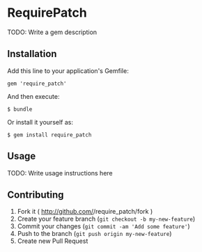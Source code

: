 # RequirePatch

TODO: Write a gem description

## Installation

Add this line to your application's Gemfile:

    gem 'require_patch'

And then execute:

    $ bundle

Or install it yourself as:

    $ gem install require_patch

## Usage

TODO: Write usage instructions here

## Contributing

1. Fork it ( http://github.com/<my-github-username>/require_patch/fork )
2. Create your feature branch (`git checkout -b my-new-feature`)
3. Commit your changes (`git commit -am 'Add some feature'`)
4. Push to the branch (`git push origin my-new-feature`)
5. Create new Pull Request
